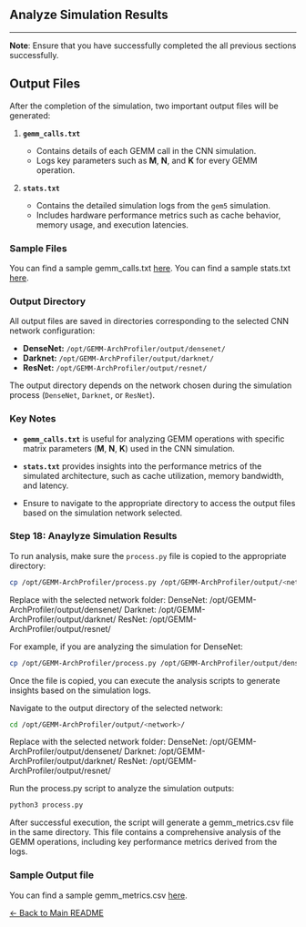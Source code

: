 ## Analyze Simulation Results

---

**Note**: Ensure that you have successfully completed the all previous sections successfully.


## Output Files

After the completion of the simulation, two important output files will be generated:

1. **`gemm_calls.txt`**  
   - Contains details of each GEMM call in the CNN simulation.
   - Logs key parameters such as **M**, **N**, and **K** for every GEMM operation.

2. **`stats.txt`**  
   - Contains the detailed simulation logs from the `gem5` simulation.
   - Includes hardware performance metrics such as cache behavior, memory usage, and execution latencies.


### Sample Files

You can find a sample gemm_calls.txt [here](../output_example/gemm_calls.txt).
You can find a sample stats.txt [here](../output_example/stats.txt).

### Output Directory

All output files are saved in directories corresponding to the selected CNN network configuration:

- **DenseNet:** `/opt/GEMM-ArchProfiler/output/densenet/`
- **Darknet:** `/opt/GEMM-ArchProfiler/output/darknet/`
- **ResNet:** `/opt/GEMM-ArchProfiler/output/resnet/`

The output directory depends on the network chosen during the simulation process (`DenseNet`, `Darknet`, or `ResNet`).

### Key Notes

- **`gemm_calls.txt`** is useful for analyzing GEMM operations with specific matrix parameters (**M**, **N**, **K**) used in the CNN simulation.  
- **`stats.txt`** provides insights into the performance metrics of the simulated architecture, such as cache utilization, memory bandwidth, and latency.  

- Ensure to navigate to the appropriate directory to access the output files based on the simulation network selected.

### Step 18: Anaylyze Simulation Results

To run analysis, make sure the `process.py` file is copied to the appropriate directory:

```bash
cp /opt/GEMM-ArchProfiler/process.py /opt/GEMM-ArchProfiler/output/<network>/
```
Replace <network> with the selected network folder:
DenseNet: /opt/GEMM-ArchProfiler/output/densenet/
Darknet: /opt/GEMM-ArchProfiler/output/darknet/
ResNet: /opt/GEMM-ArchProfiler/output/resnet/

For example, if you are analyzing the simulation for DenseNet:
```bash
cp /opt/GEMM-ArchProfiler/process.py /opt/GEMM-ArchProfiler/output/densenet/
```
Once the file is copied, you can execute the analysis scripts to generate insights based on the simulation logs.

Navigate to the output directory of the selected network:
```bash
cd /opt/GEMM-ArchProfiler/output/<network>/
```
Replace <network> with the selected network folder:
DenseNet: /opt/GEMM-ArchProfiler/output/densenet/
Darknet: /opt/GEMM-ArchProfiler/output/darknet/
ResNet: /opt/GEMM-ArchProfiler/output/resnet/

Run the process.py script to analyze the simulation outputs:
```bash
python3 process.py
```
After successful execution, the script will generate a gemm_metrics.csv file in the same directory. This file contains a comprehensive analysis of the GEMM operations, including key performance metrics derived from the logs.

### Sample Output file

You can find a sample gemm_metrics.csv [here](../output_example/gemm_metrics.csv).


[← Back to Main README](../README.md)